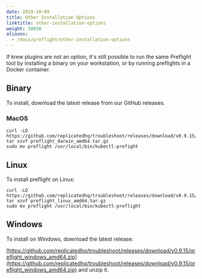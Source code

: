```yaml
---
date: 2019-10-09
title: Other Installation Options
linktitle: other-installation-options
weight: 30030
aliases:
  - /docs/preflight/other-installation-options
---
```


If krew plugins are not an option, it's still possible to run the same Preflight tool by installing a binary on your workstation, or by running preflights in a Docker container.

## Binary
To install, download the latest release from our GitHub releases.

### MacOS

```shell
curl -LO https://github.com/replicatedhq/troubleshoot/releases/download/v0.9.15/preflight_darwin_amd64.tar.gz
tar xzvf preflight_darwin_amd64.tar.gz
sudo mv preflight /usr/local/bin/kubectl-prefight
```
## Linux

To install preflight on Linux:

```shell
curl -LO https://github.com/replicatedhq/troubleshoot/releases/download/v0.9.15/preflight_linux_amd64.tar.gz
tar xzvf preflight_linux_amd64.tar.gz
sudo mv preflight /usr/local/bin/kubectl-preflight
```

## Windows

To install on Windows, download the latest release:

[https://github.com/replicatedhq/troubleshoot/releases/download/v0.9.15/preflight_windows_amd64.zip](https://github.com/replicatedhq/troubleshoot/releases/download/v0.9.15/preflight_windows_amd64.zip) and unzip it.



